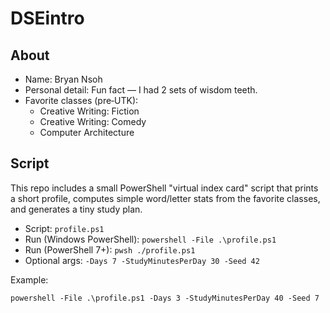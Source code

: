 # DSEintro

## About

- Name: Bryan Nsoh
- Personal detail: Fun fact — I had 2 sets of wisdom teeth.
- Favorite classes (pre‑UTK):
  - Creative Writing: Fiction
  - Creative Writing: Comedy
  - Computer Architecture

## Script

This repo includes a small PowerShell "virtual index card" script that prints a short profile, computes simple word/letter stats from the favorite classes, and generates a tiny study plan.

- Script: `profile.ps1`
- Run (Windows PowerShell): `powershell -File .\profile.ps1`
- Run (PowerShell 7+): `pwsh ./profile.ps1`
- Optional args: `-Days 7 -StudyMinutesPerDay 30 -Seed 42`

Example:

```
powershell -File .\profile.ps1 -Days 3 -StudyMinutesPerDay 40 -Seed 7
```
